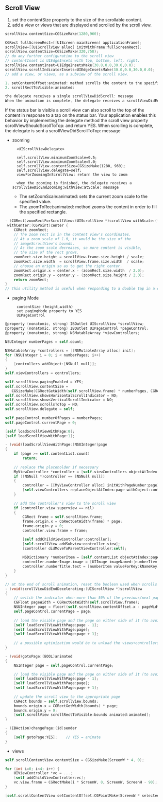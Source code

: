 ## Scroll View

1. set the contentSize property to the size of the scrollable content.
2. add a view or views that are displayed and scrolled by the scroll view.

```objectivecscrollView.contentSize=CGSizeMake(1280,960);

CGRect fullScreenRect=[[UIScreen mainScreen] applicationFrame];scrollView=[[UIScrollView alloc] initWithFrame:fullScreenRect];scrollView.contentSize=CGSizeMake(320,758);
// do any further configuration to the scroll view
// contentInset is UIEdgeInsets with top, bottom, left, right.
scrollView.contentInset=UIEdgeInsetsMake(30.0,0.0,30.0,0.0);
scrollView.scrollIndicatorInsets=UIEdgeInsetsMake(30.0,0.0,30.0,0.0);// add a view, or views, as a subview of the scroll view.
```
```objectivec
1. setContentOffset:animated: method scrolls the content to the specified content offset
2. scrollRectToVisible:animated:

the delegate receives a single scrollViewDidScroll: message
When the animation is complete, the delegate receives a scrollViewDidEndScrollingAnimation: message
```
If the status bar is visible a scroll view can also scroll to the top of the content in response to a tap on the status bar. Your application enables this behavior by implementing the delegate method the scroll view property scrollViewShouldScrollToTop: and return YES. When scrolling is complete, the delegate is sent a scrollViewDidScrollToTop: message

* zooming

		<UIScrollViewDelegate>
		
		self.scrollView.minimumZoomScale=0.5;    	self.scrollView.maximumZoomScale=5.0;    	self.scrollView.contentSize=CGSizeMake(1280, 960);    	self.scrollView.delegate=self;
		viewForZoomingInScrollView: return the view to zoom
		
		when the zooming is finished, the delegate receives a scrollViewDidEndZooming:withView:atScale: message		
	* The setZoomScale:animated: sets the current zoom scale to the specified value.
	* The zoomToRect:animated: method zooms the content in order to fill the specified rectangle.

```objectivec
- (CGRect)zoomRectForScrollView:(UIScrollView *)scrollView withScale:(float)scale withCenter:(CGPoint)center {    CGRect zoomRect;    // The zoom rect is in the content view's coordinates.    // At a zoom scale of 1.0, it would be the size of the    // imageScrollView's bounds.    // As the zoom scale decreases, so more content is visible,    // the size of the rect grows.    zoomRect.size.height = scrollView.frame.size.height / scale;    zoomRect.size.width  = scrollView.frame.size.width  / scale;    // choose an origin so as to get the right center.    zoomRect.origin.x = center.x - (zoomRect.size.width  / 2.0);    zoomRect.origin.y = center.y - (zoomRect.size.height / 2.0);    return zoomRect;}
// This utility method is useful when responding to a double tap in a custom subclass that supports that gesture. To use this method simply pass the relevant UIScrollView instance, the new scale (often derived from the existing zoomScale by adding or multiplying a zoom amount), and the point around which to center the zoom. When responding to a double tap gesture the center point is typically the location of the tap. The rectangle that is returned by the method is suitable for passing to the zoomToRect:animated: method.
```

* paging Mode

		contentSize (height,width)
		set pagingMode property to YES
		UIPageControl
		
```objectivec
@property (nonatomic, strong) IBOutlet UIScrollView *scrollView;
@property (nonatomic, strong) IBOutlet UIPageControl *pageControl;
@property (nonatomic, strong) NSMutableArray *viewControllers;

NSUInteger numberPages = self.count;

NSMutableArray *controllers = [[NSMutableArray alloc] init];
for (NSUInteger i = 0; i < numberPages; i++)
{
	[controllers addObject:[NSNull null]];
}
self.viewControllers = controllers;

self.scrollView.pagingEnabled = YES;
self.scrollView.contentSize =
   CGSizeMake(CGRectGetWidth(self.scrollView.frame) * numberPages, CGRectGetHeight(self.scrollView.frame));
self.scrollView.showsHorizontalScrollIndicator = NO;
self.scrollView.showsVerticalScrollIndicator = NO;
self.scrollView.scrollsToTop = NO;
self.scrollView.delegate = self;
    
self.pageControl.numberOfPages = numberPages;
self.pageControl.currentPage = 0;

[self loadScrollViewWithPage:0];
[self loadScrollViewWithPage:1];

- (void)loadScrollViewWithPage:(NSUInteger)page
{
    if (page >= self.contentList.count)
        return;
    
    // replace the placeholder if necessary
    MyViewController *controller = [self.viewControllers objectAtIndex:page];
    if ((NSNull *)controller == [NSNull null])
    {
        controller = [[MyViewController alloc] initWithPageNumber:page];
        [self.viewControllers replaceObjectAtIndex:page withObject:controller];
    }
    
    // add the controller's view to the scroll view
    if (controller.view.superview == nil)
    {
        CGRect frame = self.scrollView.frame;
        frame.origin.x = CGRectGetWidth(frame) * page;
        frame.origin.y = 0;
        controller.view.frame = frame;

        [self addChildViewController:controller];
        [self.scrollView addSubview:controller.view];
        [controller didMoveToParentViewController:self];
        
        NSDictionary *numberItem = [self.contentList objectAtIndex:page];
        controller.numberImage.image = [UIImage imageNamed:[numberItem valueForKey:kImageKey]];
        controller.numberTitle.text = [numberItem valueForKey:kNameKey];
    }
}

// at the end of scroll animation, reset the boolean used when scrolls originate from the UIPageControl
- (void)scrollViewDidEndDecelerating:(UIScrollView *)scrollView
{
    // switch the indicator when more than 50% of the previous/next page is visible
    CGFloat pageWidth = CGRectGetWidth(self.scrollView.frame);
    NSUInteger page = floor((self.scrollView.contentOffset.x - pageWidth / 2) / pageWidth) + 1;
    self.pageControl.currentPage = page;
    
    // load the visible page and the page on either side of it (to avoid flashes when the user starts scrolling)
    [self loadScrollViewWithPage:page - 1];
    [self loadScrollViewWithPage:page];
    [self loadScrollViewWithPage:page + 1];
    
    // a possible optimization would be to unload the views+controllers which are no longer visible
}

- (void)gotoPage:(BOOL)animated
{
    NSInteger page = self.pageControl.currentPage;

    // load the visible page and the page on either side of it (to avoid flashes when the user starts scrolling)
    [self loadScrollViewWithPage:page - 1];
    [self loadScrollViewWithPage:page];
    [self loadScrollViewWithPage:page + 1];
    
	// update the scroll view to the appropriate page
    CGRect bounds = self.scrollView.bounds;
    bounds.origin.x = CGRectGetWidth(bounds) * page;
    bounds.origin.y = 0;
    [self.scrollView scrollRectToVisible:bounds animated:animated];
}

- (IBAction)changePage:(id)sender
{
    [self gotoPage:YES];    // YES = animate
}
```


* views

```objectivec
self.scrollContentView.contentSize = CGSizeMake(ScreenW * 4, 0);

for (int i=0; i<4; i++) {
	UIViewController *vc = ...;
	[self addChildViewController:vc];
	vc.view.frame = CGRectMake(i * ScreenW, 0, ScreenW, ScreenH - 90);
}

[self.scrollContentView setContentOffset:CGPointMake(ScreenW * selectedIndex, 0) animated:YES];
```